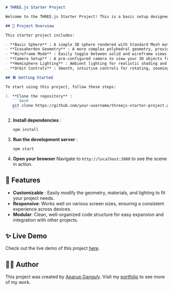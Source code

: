 ````markdown
# THREE.js Starter Project

Welcome to the THREE.js Starter Project! This is a basic setup designed to get you up and running with THREE.js, a powerful and flexible 3D library for creating interactive 3D experiences directly in your browser.

## 🎨 Project Overview

This starter project includes:

- **Basic Sphere** : A simple 3D sphere rendered with Standard Mesh material.
- **Icosaherdon Geometry** : A more complex polyhedral geometry, providing a different shape and structure.
- **Wireframe Mode** : Easily toggle between solid and wireframe views to see the underlying structure of the geometry.
- **Camera Setup** : A pre-configured camera to view your 3D objects from a dynamic perspective.
- **Hemisphere Lighting** : Ambient lighting for realistic shading and depth.
- **Orbit Controls** : Smooth, intuitive controls for rotating, zooming, and panning the camera around the scene.

## 🛠️ Getting Started

To start using this project, follow these steps:

1. **Clone the repository** :
   ```bash
   git clone https://github.com/your-username/threejs-starter-project.git
   ```
````

2. **Install dependencies** :
   ```bash
   npm install
   ```
3. **Run the development server** :
   ```bash
   npm start
   ```
4. **Open your browser**  Navigate to `http://localhost:3000` to see the scene in action.

## 🚀 Features

- **Customizable** : Easily modify the geometry, materials, and lighting to fit your project needs.
- **Responsive**: Works well on various screen sizes, ensuring a consistent experience across devices.
- **Modular**: Clean, well-organized code structure for easy expansion and integration with other projects.

## ✨ Live Demo

Check out the live demo of this project [here](#).

## 👨‍💻 Author

This project was created by [Aparup Ganguly](https://aparupganguly.com). Visit my [portfolio](https://aparupganguly.com) to see more of my work.

```

```
